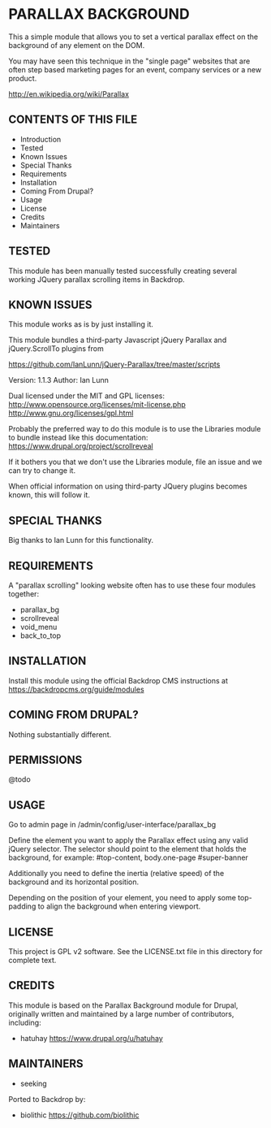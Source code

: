 PARALLAX BACKGROUND
===================

This a simple module that allows you to set a vertical parallax effect on the background of any element on the DOM.

You may have seen this technique in the "single page" websites that are often step based marketing pages for an event, company services or a new product.

<http://en.wikipedia.org/wiki/Parallax>

CONTENTS OF THIS FILE
---------------------

 - Introduction
 - Tested
 - Known Issues
 - Special Thanks
 - Requirements
 - Installation
 - Coming From Drupal?
 - Usage
 - License
 - Credits
 - Maintainers

TESTED
-----

This module has been manually tested successfully creating several working JQuery parallax scrolling items in Backdrop.

KNOWN ISSUES
---------------------

This module works as is by just installing it.

This module bundles a third-party Javascript jQuery Parallax and jQuery.ScrollTo plugins from

<https://github.com/IanLunn/jQuery-Parallax/tree/master/scripts>

Version: 1.1.3 Author: Ian Lunn

Dual licensed under the MIT and GPL licenses: <http://www.opensource.org/licenses/mit-license.php> <http://www.gnu.org/licenses/gpl.html>

Probably the preferred way to do this module is to use the Libraries module to bundle instead like this documentation:
<https://www.drupal.org/project/scrollreveal>

If it bothers you that we don't use the Libraries module, file an issue and we can try to change it.

When official information on using third-party JQuery plugins becomes known, this will follow it.

SPECIAL THANKS
--------------

Big thanks to Ian Lunn for this functionality.

REQUIREMENTS
------------

A "parallax scrolling" looking website often has to use these four modules together:

- parallax_bg
- scrollreveal
- void_menu
- back_to_top

INSTALLATION
------------

Install this module using the official Backdrop CMS instructions at https://backdropcms.org/guide/modules


COMING FROM DRUPAL?
-------------------

Nothing substantially different.

PERMISSIONS
------------

@todo


USAGE
-----

Go to admin page in /admin/config/user-interface/parallax_bg

Define the element you want to apply the Parallax effect using any valid jQuery selector. The selector should point to the element that holds the background, for example: #top-content, body.one-page #super-banner

Additionally you need to define the inertia (relative speed) of the background and its horizontal position.

Depending on the position of your element, you need to apply some top-padding to align the background when entering viewport.

LICENSE
-------

This project is GPL v2 software. See the LICENSE.txt file in this directory for complete text.

CREDITS
-----------

This module is based on the Parallax Background module for Drupal, originally written and maintained by a large number of contributors, including:

- hatuhay <https://www.drupal.org/u/hatuhay>

MAINTAINERS
-----------

- seeking

Ported to Backdrop by:

 - biolithic <https://github.com/biolithic>
